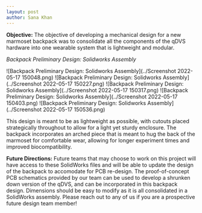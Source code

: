 ```yaml
---
layout: post
author: Sana Khan
---
```


**Objective:** 
The objective of developing a mechanical design for a new marmoset backpack was to consolidate all the components of the qDVS hardware into one wearable system that is lightweight and modular. 

_Backpack Preliminary Design: Solidworks Assembly_

![Backpack Preliminary Design: Solidworks Assembly](../Screenshot 2022-05-17 150048.png)
![Backpack Preliminary Design: Solidworks Assembly](../Screenshot 2022-05-17 150227.png)
![Backpack Preliminary Design: Solidworks Assembly](../Screenshot 2022-05-17 150317.png)
![Backpack Preliminary Design: Solidworks Assembly](../Screenshot 2022-05-17 150403.png)
![Backpack Preliminary Design: Solidworks Assembly](../Screenshot 2022-05-17 150536.png)


This design is meant to be as lightweight as possible, with cutouts placed strategically throughout to allow for a light yet sturdy enclosure. The backpack incorporates an arched piece that is meant to hug the back of the marmoset for comfortable wear, allowing for longer experiment times and improved biocompatibility. 

**Future Directions:**
Future teams that may choose to work on this project will have access to these SolidWorks files and will be able to update the design of the backpack to accomodate for PCB re-design. The proof-of-concept PCB schematics provided by our team can be used to develop a shrunken down version of the qDVS, and can be incorporated in this backpack design. Dimensions should be easy to modify as it is all consolidated in a SolidWorks assembly. Please reach out to any of us if you are a prospective future design team member!


